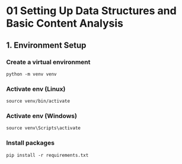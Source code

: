 # 01 Setting Up Data Structures and Basic Content Analysis

## 1. Environment Setup
### Create a virtual environment
```
python -m venv venv
```

### Activate env (Linux)
```
source venv/bin/activate
```

### Activate env (Windows)
```
source venv\Scripts\activate
```

### Install packages
```
pip install -r requirements.txt
```

